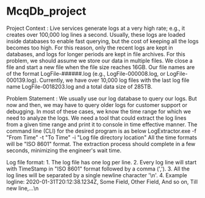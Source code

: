 # McqDb_project

Project Context :
                 Live services generate logs at a very high rate; e.g., it creates over 100,000 log lines a second.
                 Usually, these logs are loaded inside databases to enable fast querying, but the cost of keeping all the logs becomes too high. 
                 For this reason, only the recent logs are kept in databases, and logs for longer periods are kept in file archives.
                 For this problem, we should assume we store our data in multiple files.
                 We close a file and start a new file when the file size reaches 16GB. Our file names are of the format LogFile-######.log (e.g., LogFile-000008.log, or LogFile-000139.log). 
                 Currently, we have over 10,000 log files with the last log file name LogFile-0018203.log and a total data size of 285TB.
                 
Problem Statement :
                 We usually use our log database to query our logs. But now and then, we may have to query older logs for customer support or debugging. In most of these cases, we know the time range for which we need to analyze the logs.
We need a tool that could extract the log lines from a given time range and print it to console in time effective manner.
The command line (CLI) for the desired program is as below
LogExtractor.exe -f "From Time" -t "To Time" -i "Log file directory location"
All the time formats will be "ISO 8601" format.
The extraction process should complete in a few seconds, minimizing the engineer's wait time.

Log file format:
               1. The log file has one log per line.
               2. Every log line will start with TimeStamp in "ISO 8601" format followed by a comma (',').
               3. All the log lines will be separated by a single newline character '\n'.
               4. Example logline: 2020-01-31T20:12:38.1234Z, Some Field, Other Field, And so on, Till new line,...\n
